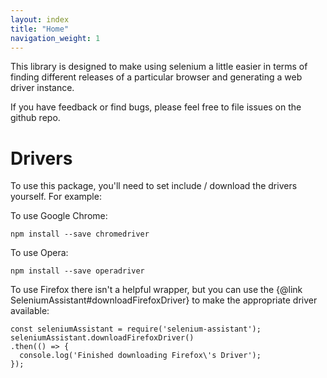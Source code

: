 ```yaml
---
layout: index
title: "Home"
navigation_weight: 1
---
```

This library is designed to make using selenium a little easier in terms
of finding different releases of a particular browser and
generating a web driver instance.

If you have feedback or find bugs, please feel free to file issues on the
github repo.

# Drivers

To use this package, you'll need to set include / download the drivers
yourself. For example:

To use Google Chrome:

    npm install --save chromedriver

To use Opera:

    npm install --save operadriver

To use Firefox there isn't a helpful wrapper, but you can use the
{@link SeleniumAssistant#downloadFirefoxDriver} to make the appropriate
driver available:

    const seleniumAssistant = require('selenium-assistant');
    seleniumAssistant.downloadFirefoxDriver()
    .then(() => {
      console.log('Finished downloading Firefox\'s Driver');
    });
